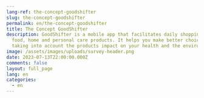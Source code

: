 ```yaml
---
lang-ref: the-concept-goodshifter
slug: the-concept-goodshifter
permalink: en/the-concept-goodshifter
title: The Concept GoodShifter
description: GoodShifter is a mobile app that facilitates daily shopping for
  food, home and personal care products. It helps you make better choices by
  taking into account the products impact on your health and the environment.
image: /assets/images/uploads/survey-header.png
date: 2023-07-13T22:00:00.000Z
comments: false
layout: full_page
lang: en
categories:
  - en
---
```


<iframe data-tally-src="https://tally.so/embed/3xjK0E?alignLeft=1&dynamicHeight=1" loading="lazy" width="100%" height="1000" frameborder="0" marginheight="0" marginwidth="0" title="Demo [EN]"></iframe><script>var d=document,w="https://tally.so/widgets/embed.js",v=function(){"undefined"!=typeof Tally?Tally.loadEmbeds():d.querySelectorAll("iframe[data-tally-src]:not([src])").forEach((function(e){e.src=e.dataset.tallySrc}))};if("undefined"!=typeof Tally)v();else if(d.querySelector('script[src="'+w+'"]')==null){var s=d.createElement("script");s.src=w,s.onload=v,s.onerror=v,d.body.appendChild(s);}</script>
